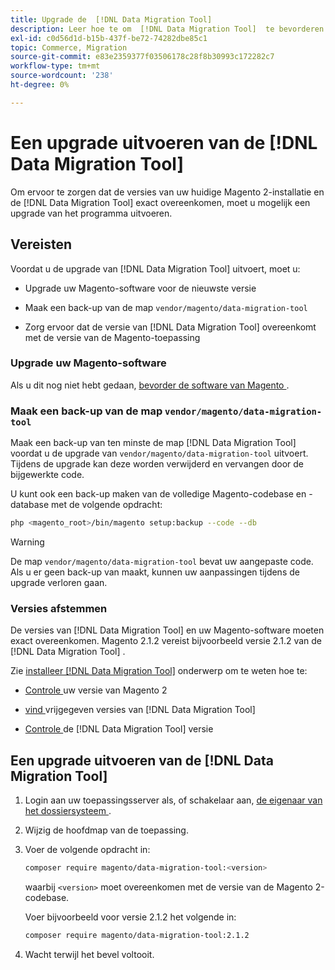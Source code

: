 ```yaml
---
title: Upgrade de  [!DNL Data Migration Tool]
description: Leer hoe te om  [!DNL Data Migration Tool]  te bevorderen om gegevens tussen Magento 1 en Magento 2 over te brengen.
exl-id: c0d56d1d-b15b-437f-be72-74282dbe85c1
topic: Commerce, Migration
source-git-commit: e83e2359377f03506178c28f8b30993c172282c7
workflow-type: tm+mt
source-wordcount: '238'
ht-degree: 0%

---
```


# Een upgrade uitvoeren van de [!DNL Data Migration Tool]

Om ervoor te zorgen dat de versies van uw huidige Magento 2-installatie en de [!DNL Data Migration Tool] exact overeenkomen, moet u mogelijk een upgrade van het programma uitvoeren.

## Vereisten

Voordat u de upgrade van [!DNL Data Migration Tool] uitvoert, moet u:

* Upgrade uw Magento-software voor de nieuwste versie

* Maak een back-up van de map `vendor/magento/data-migration-tool`

* Zorg ervoor dat de versie van [!DNL Data Migration Tool] overeenkomt met de versie van de Magento-toepassing

### Upgrade uw Magento-software

Als u dit nog niet hebt gedaan, [ bevorder de software van Magento ](../../upgrade/overview.md).

### Maak een back-up van de map `vendor/magento/data-migration-tool`

Maak een back-up van ten minste de map [!DNL Data Migration Tool] voordat u de upgrade van `vendor/magento/data-migration-tool` uitvoert. Tijdens de upgrade kan deze worden verwijderd en vervangen door de bijgewerkte code.

U kunt ook een back-up maken van de volledige Magento-codebase en -database met de volgende opdracht:

```bash
php <magento_root>/bin/magento setup:backup --code --db
```

>[!WARNING]
>
>De map `vendor/magento/data-migration-tool` bevat uw aangepaste code. Als u er geen back-up van maakt, kunnen uw aanpassingen tijdens de upgrade verloren gaan.


### Versies afstemmen

De versies van [!DNL Data Migration Tool] en uw Magento-software moeten exact overeenkomen. Magento 2.1.2 vereist bijvoorbeeld versie 2.1.2 van de [!DNL Data Migration Tool] .

Zie [ installeer  [!DNL Data Migration Tool]](install.md) onderwerp om te weten hoe te:

* [ Controle ](install.md#check-your-version) uw versie van Magento 2

* [ vind ](install.md#find-released-versions-of-data-migration-tool) vrijgegeven versies van [!DNL Data Migration Tool]

* [ Controle ](install.md#check-version-of-installed-data-migration-tool) de [!DNL Data Migration Tool] versie

## Een upgrade uitvoeren van de [!DNL Data Migration Tool]

1. Login aan uw toepassingsserver als, of schakelaar aan, [ de eigenaar van het dossiersysteem ](../../installation/prerequisites/file-system/overview.md).
1. Wijzig de hoofdmap van de toepassing.
1. Voer de volgende opdracht in:

   ```bash
   composer require magento/data-migration-tool:<version>
   ```

   waarbij `<version>` moet overeenkomen met de versie van de Magento 2-codebase.

   Voer bijvoorbeeld voor versie 2.1.2 het volgende in:

   ```bash
   composer require magento/data-migration-tool:2.1.2
   ```

1. Wacht terwijl het bevel voltooit.
